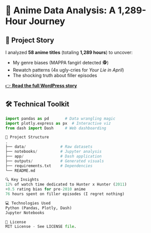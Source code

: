 # 🎌 Anime Data Analysis: A 1,289-Hour Journey

## 📖 Project Story
I analyzed **58 anime titles** (totaling **1,289 hours**) to uncover:
- My genre biases (MAPPA fangirl detected 🕵️)
- Rewatch patterns (4x ugly-cries for *Your Lie in April*)
- The shocking truth about filler episodes

[👉 **Read the full WordPress story**]([https://javierahernandez.com/2025/06/01/んにちは、データ！-how-i-anime-fied-my-spreadsheet-obsession/])  

## 🛠️ Technical Toolkit
```python
import pandas as pd       # Data wrangling magic
import plotly.express as px  # Interactive viz
from dash import Dash     # Web dashboarding

📂 Project Structure
.
├── data/               # Raw datasets
├── notebooks/          # Jupyter analysis
├── app/                # Dash application
├── outputs/            # Generated visuals
├── requirements.txt    # Dependencies
└── README.md

🔍 Key Insights
12% of watch time dedicated to Hunter x Hunter (2011)
+0.5 rating bias for pre-2010 anime
76 hours spent on filler episodes (I regret nothing)

💻 Technologies Used
Python (Pandas, Plotly, Dash)
Jupyter Notebooks

📜 License
MIT License - See LICENSE file.
